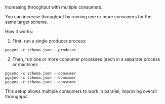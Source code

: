 Increasing throughput with multiple consumers.

You can increase throughput by running one or more consumers for the same target schema.

How it works:

1. First, run a single producer process:
```
pgsync -c schema.json --producer
```

2. Then, run one or more consumer processes (each in a separate process or machine):

```
pgsync -c schema.json --consumer
pgsync -c schema.json --consumer
pgsync -c schema.json --consumer
```


This setup allows multiple consumers to work in parallel, improving overall throughput.
